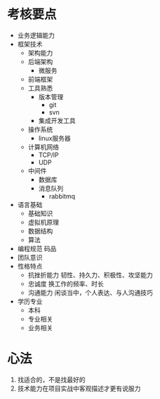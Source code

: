 # 考核要点
+ 业务逻辑能力
+ 框架技术
    + 架构能力
    + 后端架构
        + 微服务
    + 前端框架
    + 工具熟悉
        + 版本管理
            + git
            + svn
        + 集成开发工具
    + 操作系统
        + linux服务器
    + 计算机网络
        + TCP/IP
        + UDP
    + 中间件
        + 数据库
        + 消息队列
          + rabbitmq
+ 语言基础
    + 基础知识
    + 虚拟机原理
    + 数据结构
    + 算法
+ 编程规范
    码品
+ 团队意识
+ 性格特点
    + 抗挫折能力
        韧性、持久力、积极性、攻坚能力
    + 忠诚度
        换工作的频率、时长
    + 沟通能力
        闲谈当中，个人表达、与人沟通技巧
+ 学历专业
    + 本科
    + 专业相关
    + 业务相关

# 心法
1. 找适合的，不是找最好的
2. 技术能力在项目实战中客观描述才更有说服力
